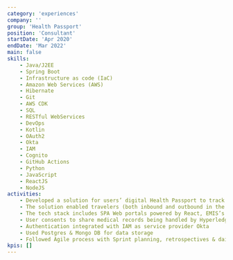 ```yaml
---
category: 'experiences'
company: ''
group: 'Health Passport'
position: 'Consultant'
startDate: 'Apr 2020'
endDate: 'Mar 2022'
main: false
skills:
    - Java/J2EE
    - Spring Boot
    - Infrastructure as code (IaC)
    - Amazon Web Services (AWS)
    - Hibernate
    - Git
    - AWS CDK
    - SQL
    - RESTful WebServices
    - DevOps
    - Kotlin
    - OAuth2
    - Okta
    - IAM
    - Cognito
    - GitHub Actions
    - Python
    - JavaScript
    - ReactJS
    - NodeJS
activities:
    - Developed a solution for users’ digital Health Passport to track vaccination details, symptoms, etc. for international travelers during Covid 19.
    - The solution enabled travelers (both inbound and outbound in the UK) to get their medical records and vaccination status verified electronically.
    - The tech stack includes SPA Web portals powered by React, EMIS’s UI Kit, etc., and backend API servers powered by Kotlin (Java), Springboot, and JPA Hibernate.
    - User consents to share medical records being handled by Hyperledger Fabric Blockchain
    - Authentication integrated with IAM as service provider Okta
    - Used Postgres & Mongo DB for data storage
    - Followed Agile process with Sprint planning, retrospectives & daily standups for health checks of the project.
kpis: []
---
```

